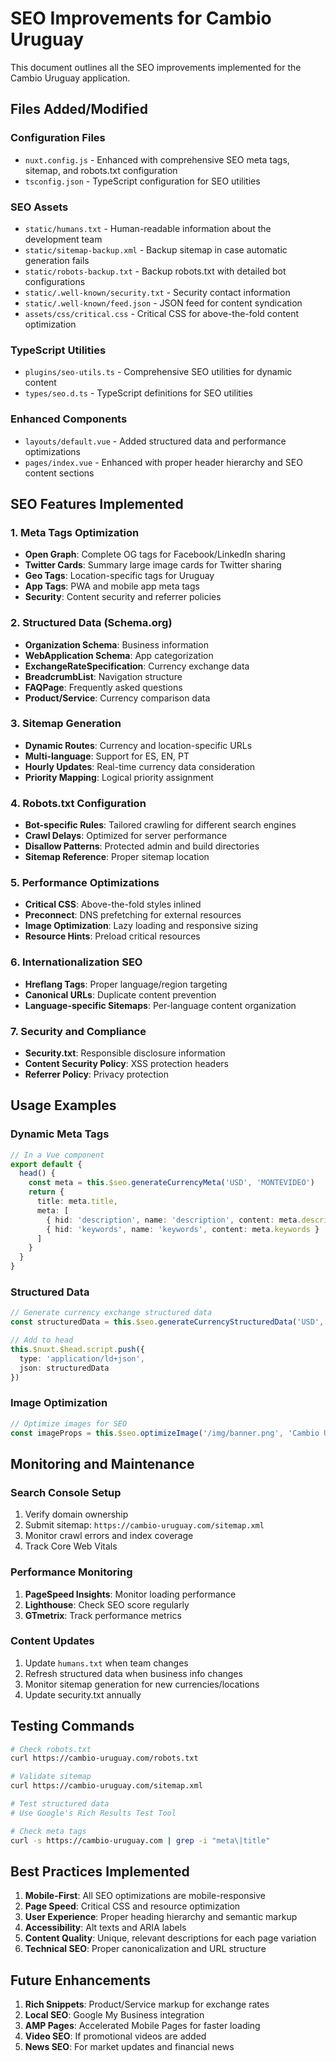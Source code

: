 # SEO Improvements for Cambio Uruguay

This document outlines all the SEO improvements implemented for the Cambio Uruguay application.

## Files Added/Modified

### Configuration Files
- `nuxt.config.js` - Enhanced with comprehensive SEO meta tags, sitemap, and robots.txt configuration
- `tsconfig.json` - TypeScript configuration for SEO utilities

### SEO Assets
- `static/humans.txt` - Human-readable information about the development team
- `static/sitemap-backup.xml` - Backup sitemap in case automatic generation fails
- `static/robots-backup.txt` - Backup robots.txt with detailed bot configurations
- `static/.well-known/security.txt` - Security contact information
- `static/.well-known/feed.json` - JSON feed for content syndication
- `assets/css/critical.css` - Critical CSS for above-the-fold content optimization

### TypeScript Utilities
- `plugins/seo-utils.ts` - Comprehensive SEO utilities for dynamic content
- `types/seo.d.ts` - TypeScript definitions for SEO utilities

### Enhanced Components
- `layouts/default.vue` - Added structured data and performance optimizations
- `pages/index.vue` - Enhanced with proper header hierarchy and SEO content sections

## SEO Features Implemented

### 1. Meta Tags Optimization
- **Open Graph**: Complete OG tags for Facebook/LinkedIn sharing
- **Twitter Cards**: Summary large image cards for Twitter sharing
- **Geo Tags**: Location-specific tags for Uruguay
- **App Tags**: PWA and mobile app meta tags
- **Security**: Content security and referrer policies

### 2. Structured Data (Schema.org)
- **Organization Schema**: Business information
- **WebApplication Schema**: App categorization
- **ExchangeRateSpecification**: Currency exchange data
- **BreadcrumbList**: Navigation structure
- **FAQPage**: Frequently asked questions
- **Product/Service**: Currency comparison data

### 3. Sitemap Generation
- **Dynamic Routes**: Currency and location-specific URLs
- **Multi-language**: Support for ES, EN, PT
- **Hourly Updates**: Real-time currency data consideration
- **Priority Mapping**: Logical priority assignment

### 4. Robots.txt Configuration
- **Bot-specific Rules**: Tailored crawling for different search engines
- **Crawl Delays**: Optimized for server performance
- **Disallow Patterns**: Protected admin and build directories
- **Sitemap Reference**: Proper sitemap location

### 5. Performance Optimizations
- **Critical CSS**: Above-the-fold styles inlined
- **Preconnect**: DNS prefetching for external resources
- **Image Optimization**: Lazy loading and responsive sizing
- **Resource Hints**: Preload critical resources

### 6. Internationalization SEO
- **Hreflang Tags**: Proper language/region targeting
- **Canonical URLs**: Duplicate content prevention
- **Language-specific Sitemaps**: Per-language content organization

### 7. Security and Compliance
- **Security.txt**: Responsible disclosure information
- **Content Security Policy**: XSS protection headers
- **Referrer Policy**: Privacy protection

## Usage Examples

### Dynamic Meta Tags
```typescript
// In a Vue component
export default {
  head() {
    const meta = this.$seo.generateCurrencyMeta('USD', 'MONTEVIDEO')
    return {
      title: meta.title,
      meta: [
        { hid: 'description', name: 'description', content: meta.description },
        { hid: 'keywords', name: 'keywords', content: meta.keywords }
      ]
    }
  }
}
```

### Structured Data
```typescript
// Generate currency exchange structured data
const structuredData = this.$seo.generateCurrencyStructuredData('USD', 45.50, 'Montevideo')

// Add to head
this.$nuxt.$head.script.push({
  type: 'application/ld+json',
  json: structuredData
})
```

### Image Optimization
```typescript
// Optimize images for SEO
const imageProps = this.$seo.optimizeImage('/img/banner.png', 'Cambio Uruguay Banner', 1200, 630)
```

## Monitoring and Maintenance

### Search Console Setup
1. Verify domain ownership
2. Submit sitemap: `https://cambio-uruguay.com/sitemap.xml`
3. Monitor crawl errors and index coverage
4. Track Core Web Vitals

### Performance Monitoring
1. **PageSpeed Insights**: Monitor loading performance
2. **Lighthouse**: Check SEO score regularly
3. **GTmetrix**: Track performance metrics

### Content Updates
1. Update `humans.txt` when team changes
2. Refresh structured data when business info changes
3. Monitor sitemap generation for new currencies/locations
4. Update security.txt annually

## Testing Commands

```bash
# Check robots.txt
curl https://cambio-uruguay.com/robots.txt

# Validate sitemap
curl https://cambio-uruguay.com/sitemap.xml

# Test structured data
# Use Google's Rich Results Test Tool

# Check meta tags
curl -s https://cambio-uruguay.com | grep -i "meta\|title"
```

## Best Practices Implemented

1. **Mobile-First**: All SEO optimizations are mobile-responsive
2. **Page Speed**: Critical CSS and resource optimization
3. **User Experience**: Proper heading hierarchy and semantic markup
4. **Accessibility**: Alt texts and ARIA labels
5. **Content Quality**: Unique, relevant descriptions for each page variation
6. **Technical SEO**: Proper canonicalization and URL structure

## Future Enhancements

1. **Rich Snippets**: Product/Service markup for exchange rates
2. **Local SEO**: Google My Business integration
3. **AMP Pages**: Accelerated Mobile Pages for faster loading
4. **Video SEO**: If promotional videos are added
5. **News SEO**: For market updates and financial news
